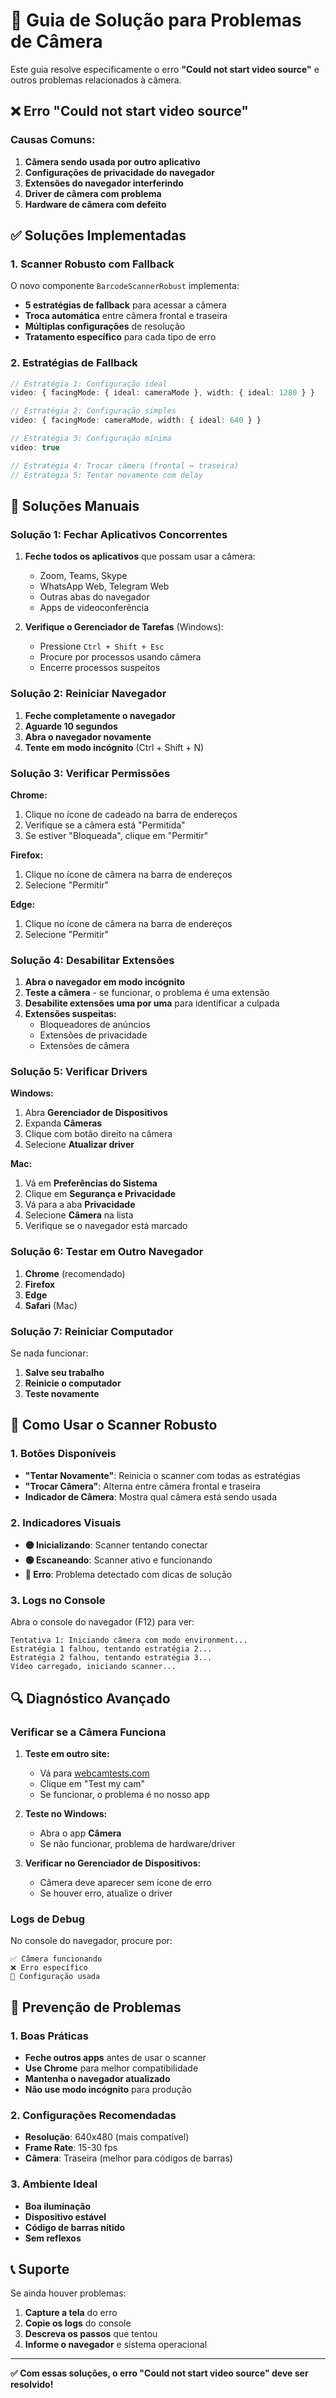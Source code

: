 # 🔧 Guia de Solução para Problemas de Câmera

Este guia resolve especificamente o erro **"Could not start video source"** e outros problemas relacionados à câmera.

## ❌ **Erro "Could not start video source"**

### **Causas Comuns:**

1. **Câmera sendo usada por outro aplicativo**
2. **Configurações de privacidade do navegador**
3. **Extensões do navegador interferindo**
4. **Driver de câmera com problema**
5. **Hardware de câmera com defeito**

## ✅ **Soluções Implementadas**

### **1. Scanner Robusto com Fallback**

O novo componente `BarcodeScannerRobust` implementa:

- **5 estratégias de fallback** para acessar a câmera
- **Troca automática** entre câmera frontal e traseira
- **Múltiplas configurações** de resolução
- **Tratamento específico** para cada tipo de erro

### **2. Estratégias de Fallback**

```typescript
// Estratégia 1: Configuração ideal
video: { facingMode: { ideal: cameraMode }, width: { ideal: 1280 } }

// Estratégia 2: Configuração simples  
video: { facingMode: cameraMode, width: { ideal: 640 } }

// Estratégia 3: Configuração mínima
video: true

// Estratégia 4: Trocar câmera (frontal ↔ traseira)
// Estratégia 5: Tentar novamente com delay
```

## 🔧 **Soluções Manuais**

### **Solução 1: Fechar Aplicativos Concorrentes**

1. **Feche todos os aplicativos** que possam usar a câmera:
   - Zoom, Teams, Skype
   - WhatsApp Web, Telegram Web
   - Outras abas do navegador
   - Apps de videoconferência

2. **Verifique o Gerenciador de Tarefas** (Windows):
   - Pressione `Ctrl + Shift + Esc`
   - Procure por processos usando câmera
   - Encerre processos suspeitos

### **Solução 2: Reiniciar Navegador**

1. **Feche completamente o navegador**
2. **Aguarde 10 segundos**
3. **Abra o navegador novamente**
4. **Tente em modo incógnito** (Ctrl + Shift + N)

### **Solução 3: Verificar Permissões**

**Chrome:**
1. Clique no ícone de cadeado na barra de endereços
2. Verifique se a câmera está "Permitida"
3. Se estiver "Bloqueada", clique em "Permitir"

**Firefox:**
1. Clique no ícone de câmera na barra de endereços
2. Selecione "Permitir"

**Edge:**
1. Clique no ícone de câmera na barra de endereços
2. Selecione "Permitir"

### **Solução 4: Desabilitar Extensões**

1. **Abra o navegador em modo incógnito**
2. **Teste a câmera** - se funcionar, o problema é uma extensão
3. **Desabilite extensões uma por uma** para identificar a culpada
4. **Extensões suspeitas:**
   - Bloqueadores de anúncios
   - Extensões de privacidade
   - Extensões de câmera

### **Solução 5: Verificar Drivers**

**Windows:**
1. Abra **Gerenciador de Dispositivos**
2. Expanda **Câmeras**
3. Clique com botão direito na câmera
4. Selecione **Atualizar driver**

**Mac:**
1. Vá em **Preferências do Sistema**
2. Clique em **Segurança e Privacidade**
3. Vá para a aba **Privacidade**
4. Selecione **Câmera** na lista
5. Verifique se o navegador está marcado

### **Solução 6: Testar em Outro Navegador**

1. **Chrome** (recomendado)
2. **Firefox**
3. **Edge**
4. **Safari** (Mac)

### **Solução 7: Reiniciar Computador**

Se nada funcionar:
1. **Salve seu trabalho**
2. **Reinicie o computador**
3. **Teste novamente**

## 🎯 **Como Usar o Scanner Robusto**

### **1. Botões Disponíveis**

- **"Tentar Novamente"**: Reinicia o scanner com todas as estratégias
- **"Trocar Câmera"**: Alterna entre câmera frontal e traseira
- **Indicador de Câmera**: Mostra qual câmera está sendo usada

### **2. Indicadores Visuais**

- **🟡 Inicializando**: Scanner tentando conectar
- **🟢 Escaneando**: Scanner ativo e funcionando
- **🔴 Erro**: Problema detectado com dicas de solução

### **3. Logs no Console**

Abra o console do navegador (F12) para ver:
```
Tentativa 1: Iniciando câmera com modo environment...
Estratégia 1 falhou, tentando estratégia 2...
Estratégia 2 falhou, tentando estratégia 3...
Vídeo carregado, iniciando scanner...
```

## 🔍 **Diagnóstico Avançado**

### **Verificar se a Câmera Funciona**

1. **Teste em outro site:**
   - Vá para [webcamtests.com](https://webcamtests.com)
   - Clique em "Test my cam"
   - Se funcionar, o problema é no nosso app

2. **Teste no Windows:**
   - Abra o app **Câmera**
   - Se não funcionar, problema de hardware/driver

3. **Verificar no Gerenciador de Dispositivos:**
   - Câmera deve aparecer sem ícone de erro
   - Se houver erro, atualize o driver

### **Logs de Debug**

No console do navegador, procure por:
```
✅ Câmera funcionando
❌ Erro específico
🔧 Configuração usada
```

## 🚀 **Prevenção de Problemas**

### **1. Boas Práticas**

- **Feche outros apps** antes de usar o scanner
- **Use Chrome** para melhor compatibilidade
- **Mantenha o navegador atualizado**
- **Não use modo incógnito** para produção

### **2. Configurações Recomendadas**

- **Resolução**: 640x480 (mais compatível)
- **Frame Rate**: 15-30 fps
- **Câmera**: Traseira (melhor para códigos de barras)

### **3. Ambiente Ideal**

- **Boa iluminação**
- **Dispositivo estável**
- **Código de barras nítido**
- **Sem reflexos**

## 📞 **Suporte**

Se ainda houver problemas:

1. **Capture a tela** do erro
2. **Copie os logs** do console
3. **Descreva os passos** que tentou
4. **Informe o navegador** e sistema operacional

---

**✅ Com essas soluções, o erro "Could not start video source" deve ser resolvido!** 